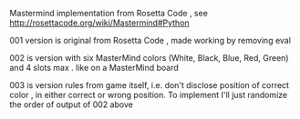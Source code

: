 Mastermind implementation from Rosetta Code , see http://rosettacode.org/wiki/Mastermind#Python
 
 001 version is original from Rosetta Code , made working by removing eval
 
 002 is version with six MasterMind colors (White, Black, Blue, Red, Green) and 4 slots max . like on a MasterMind board
 
 003 is version rules from  game itself, i.e. don't disclose position of correct color , in either correct or wrong position. To implement I'll just randomize the order of output of 002 above
